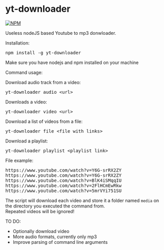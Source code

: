 # yt-downloader

[![NPM](https://nodei.co/npm/yt-downloader.png)](https://npmjs.org/package/yt-downloader)

Useless nodeJS based Youtube to mp3 donwloader.

Installation:
<pre>
npm install -g yt-downloader
</pre>

Make sure you have nodejs and npm installed on your machine

Command usage:

Download audio track from a video:
<pre>
yt-downloader audio &lt;url&gt;
</pre>

Downloads a video:
<pre>
yt-downloader video &lt;url&gt;
</pre>

Download a list of videos from a file:
<pre>
yt-downloader file &lt;file with links&gt;
</pre>

Download a playlist:
<pre>
yt-downloader playlist &lt;playlist link&gt;
</pre>

File example:
<pre>
https://www.youtube.com/watch?v=Y6G-srRX2ZY
https://www.youtube.com/watch?v=Y6G-srRX2ZY
https://www.youtube.com/watch?v=BlK4iSMqqIU
https://www.youtube.com/watch?v=2FlHCmEwRkw
https://www.youtube.com/watch?v=5mrVYi751SU
</pre>

The script will download each video and store it a folder named `media` on the directory you executed the command from.
<br/>
Repeated videos will be ignored!

TO DO:
<ul>
<li> Optionally download video </li>
<li> More audio formats, currently only mp3 </li>
<li> Improve parsing of command line arguments </li>
</ul>
